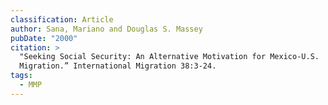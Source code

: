 ```yaml
---
classification: Article
author: Sana, Mariano and Douglas S. Massey
pubDate: "2000"
citation: >
  "Seeking Social Security: An Alternative Motivation for Mexico-U.S.
  Migration.” International Migration 38:3-24.
tags:
  - MMP
---
```

